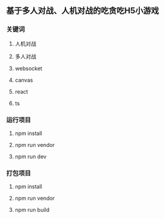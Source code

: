 ## 基于多人对战、人机对战的吃贪吃H5小游戏 ##

### 关键词 ###

1. 人机对战

2. 多人对战

3. websocket

4. canvas

5. react

6. ts

### 运行项目 ###

1. npm install

2. npm run vendor

3. npm run dev

### 打包项目 ###

1. npm install

2. npm run vendor

3. npm run build